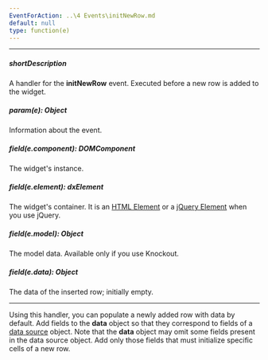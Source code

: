 ```yaml
---
EventForAction: ..\4 Events\initNewRow.md
default: null
type: function(e)
---
```

---
##### shortDescription
A handler for the **initNewRow** event. Executed before a new row is added to the widget.

##### param(e): Object
Information about the event.

##### field(e.component): DOMComponent
The widget's instance.

##### field(e.element): dxElement
The widget's container. It is an [HTML Element](https://developer.mozilla.org/en-US/docs/Web/API/HTMLElement) or a [jQuery Element](https://api.jquery.com/Types/#jQuery) when you use jQuery.

##### field(e.model): Object
The model data. Available only if you use Knockout.

##### field(e.data): Object
The data of the inserted row; initially empty.

---
Using this handler, you can populate a newly added row with data by default. Add fields to the **data** object so that they correspond to fields of a [data source](/api-reference/10%20UI%20Widgets/GridBase/1%20Configuration/dataSource.md '{basewidgetpath}/Configuration/#dataSource') object. Note that the **data** object may omit some fields present in the data source object. Add only those fields that must initialize specific cells of a new row.